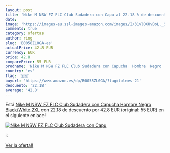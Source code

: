 ```yaml
---
layout: post
title: 'Nike M NSW FZ FLC Club Sudadera con Capu al 22.18 % de descuento'
date: 
image: 'https://images-eu.ssl-images-amazon.com/images/I/31vlOXUvBoL._SL200_.jpg'
comments: true
category: ofertas
author: ring
slug: 'B0058ZL0GA-es'
actualPrice: 42.8 EUR
currency: EUR
price: 42.8
comparePrice: 55 EUR
prodname: 'Nike M NSW FZ FLC Club Sudadera con Capucha  Hombre  Negro  Black/White   2XL'
country: 'es'
flag: '🇪🇸'
buyurl: 'https://www.amazon.es/dp/B0058ZL0GA/?tag=tolees-21'
descuento: '22.18'
average: '42.8'
---
```


Está [Nike M NSW FZ FLC Club Sudadera con Capucha  Hombre  Negro  Black/White   2XL](https://www.amazon.es/dp/B0058ZL0GA/?tag=tolees-21) con 22.18 de descuento por 42.8 EUR (original: 55 EUR) en el siguiente enlace!

[![Nike M NSW FZ FLC Club Sudadera con Capu](https://images-eu.ssl-images-amazon.com/images/I/31vlOXUvBoL._SL200_.jpg)](https://www.amazon.es/dp/B0058ZL0GA/?tag=tolees-21)

ℹ️:


[Ver la oferta!!](https://www.amazon.es/dp/B0058ZL0GA/?tag=tolees-21)
